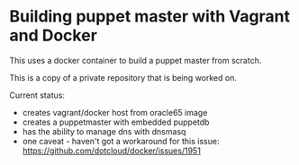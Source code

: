 # Building puppet master with Vagrant and Docker

This uses a docker container to build a puppet master from scratch.

This is a copy of a private repository that is being worked on.
    
Current status:
  * creates vagrant/docker host from oracle65 image
  * creates a puppetmaster with embedded puppetdb
  * has the ability to manage dns with dnsmasq
  * one caveat - haven't got a workaround for this issue:
    https://github.com/dotcloud/docker/issues/1951



